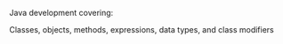 Java development covering:

Classes, objects, methods, expressions, data types, and class modifiers

